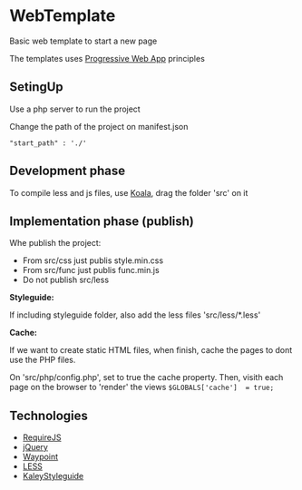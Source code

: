 WebTemplate
=============

Basic web template to start a new page

The templates uses [Progressive Web App](https://developers.google.com/web/updates/2014/11/Support-for-installable-web-apps-with-webapp-manifest-in-chrome-38-for-Android) principles

SetingUp
---------------

Use a php server to run the project

Change the path of the project on manifest.json

```"start_path" : './'```


Development phase
---------------

To compile less and js files, use [Koala](http://koala-app.com/), drag the folder 'src' on it


Implementation phase (publish)
---------------

Whe publish the project:
- From src/css just publis style.min.css
- From src/func just publis func.min.js
- Do not publish src/less

**Styleguide:**

If including styleguide folder, also add the less files 'src/less/*.less'


**Cache:**

If we want to create static HTML files, when finish, cache the pages to dont use the PHP files.

On 'src/php/config.php', set to true the cache property. Then, visith each page on the browser to 'render' the views
```$GLOBALS['cache']  = true;```


Technologies
---------------

- [RequireJS](https://http://requirejs.org/)
- [jQuery](https://jquery.com/)
- [Waypoint](http://imakewebthings.com/waypoints/)
- [LESS](http://lesscss.org/)
- [KaleyStyleguide](https://github.com/thomasdavis/kaleistyleguide)